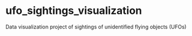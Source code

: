 # ufo_sightings_visualization
Data visualization project of sightings of unidentified flying objects (UFOs)
